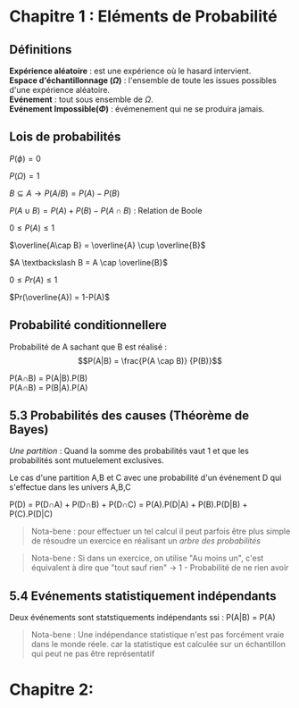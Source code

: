 
# Chapitre 1 : Eléments de Probabilité
## Définitions 

**Expérience aléatoire** : est une expérience où le hasard intervient.   
**Espace d'échantillonnage ($\Omega$)** : l'ensemble de toute les issues possibles d'une expérience aléatoire.  
**Evénement** : tout sous ensemble de $\Omega$.  
**Evénement Impossible($\Phi$)** : évémenement qui ne se produira jamais.

## Lois de probabilités

$P(\phi) = 0$

$P(\Omega) = 1$

$B  \subseteq  A \rightarrow P(A/B) = P(A)-P(B)$

$P(A \cup B) = P(A)+P(B)-P(A \cap B)$ : Relation de Boole

$0 \leq P(A) \leq 1$

$\overline{A\cap B} = \overline{A} \cup \overline{B}$

$A \textbackslash B = A \cap \overline{B}$

$0 \leq Pr(A) \leq 1$

$Pr(\overline{A}) = 1-P(A)$

## Probabilité conditionnellere

Probabilité de A sachant que B est réalisé : $$P(A|B) = \frac{P(A \cap B)} {P(B)}$$

P(A$\cap$B) = P(A|B).P(B)   
P(A$\cap$B) = P(B|A).P(A)

## 5.3 Probabilités des causes (Théorème de Bayes)
*Une partition* : Quand la somme des probabilités vaut 1 et que les probabilités sont mutuelement exclusives.

Le cas d'une partition A,B et C avec une probabilité d'un événement D qui s'effectue dans les univers A,B,C  

P(D) = P(D$\cap$A) + P(D$\cap$B) + P(D$\cap$C) = P(A).P(D|A) + P(B).P(D|B) + P(C).P(D|C)

> Nota-bene : pour effectuer un tel calcul il peut parfois être plus simple de résoudre un exercice en réalisant un *arbre des probabilités*

> Nota-bene : Si dans un exercice, on utilise "Au moins un", c'est équivalent à dire que "tout sauf rien" $\rightarrow$ 1 - Probabilité de ne rien avoir

## 5.4 Evénements statistiquement indépendants

Deux événements sont statstiquements indépendants ssi : P(A|B) = P(A)

> Nota-bene : Une indépendance statistique n'est pas forcément vraie dans le monde réele. car la statistique est calculée sur un échantillon qui peut ne pas être représentatif


# Chapitre 2: 